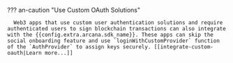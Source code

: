 ??? an-caution "Use Custom OAuth Solutions"

      Web3 apps that use custom user authentication solutions and require authenticated users to sign blockchain transactions can also integrate with the {{config.extra.arcana.sdk_name}}. These apps can skip the social onboarding feature and use `loginWithCustomProvider` function of the `AuthProvider` to assign keys securely. [[integrate-custom-oauth|Learn more...]]